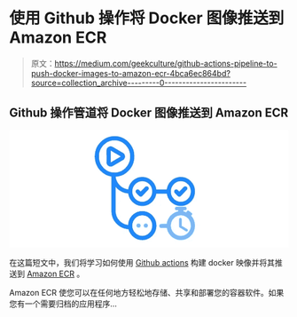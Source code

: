 # 使用 Github 操作将 Docker 图像推送到 Amazon ECR

> 原文：<https://medium.com/geekculture/github-actions-pipeline-to-push-docker-images-to-amazon-ecr-4bca6ec864bd?source=collection_archive---------0----------------------->

## Github 操作管道将 Docker 图像推送到 Amazon ECR

![](img/c7914b4d4cf034e1d0185de67e0b4f0d.png)

在这篇短文中，我们将学习如何使用 [Github actions](https://github.com/features/actions) 构建 docker 映像并将其推送到 [Amazon ECR](https://aws.amazon.com/ecr/) 。

Amazon ECR 使您可以在任何地方轻松地存储、共享和部署您的容器软件。如果您有一个需要归档的应用程序…